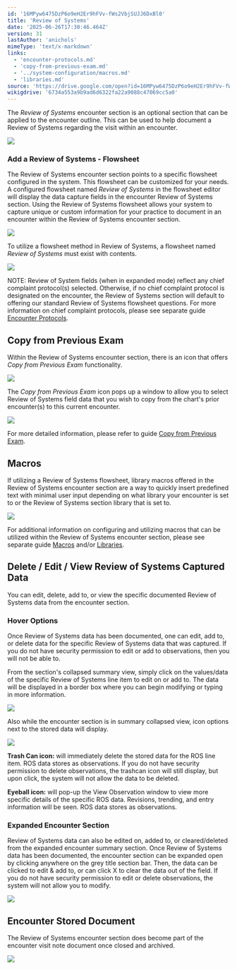 ```yaml
---
id: '16MPyw6475DzP6o9eH2Er9hFVv-fWs2VbjSUJJ6DxBl0'
title: 'Review of Systems'
date: '2025-06-26T17:30:46.464Z'
version: 31
lastAuthor: 'anichols'
mimeType: 'text/x-markdown'
links:
  - 'encounter-protocols.md'
  - 'copy-from-previous-exam.md'
  - '../system-configuration/macros.md'
  - 'libraries.md'
source: 'https://drive.google.com/open?id=16MPyw6475DzP6o9eH2Er9hFVv-fWs2VbjSUJJ6DxBl0'
wikigdrive: '6734a553a9b9ad6d6322fa22a9088c47069cc5a0'
---
```

The *Review of Systems* encounter section is an optional section that can be applied to the encounter outline.  This can be used to help document a Review of Systems regarding the visit within an encounter.

![](../review-of-systems.assets/43c56a0bcb120a511e4422bc3f9a0bd0.png)

### Add a Review of Systems - Flowsheet

The Review of Systems encounter section points to a specific flowsheet configured in the system.  This flowsheet can be customized for your needs.  A configured flowsheet named *Review of Systems* in the flowsheet editor will display the data capture fields in the encounter Review of Systems section. Using the Review of Systems flowsheet allows your system to capture unique or custom information for your practice to document in an encounter within the Review of Systems encounter section.

![](../review-of-systems.assets/048b0541d4b741535b08fe68f98bd787.png)

To utilize a flowsheet method in Review of Systems, a flowsheet named *Review of Systems* must exist with contents.

![](../review-of-systems.assets/7a60adad7d76c1fbf82d897a64bbc9e8.png)

NOTE: Review of System fields (when in expanded mode) reflect any chief complaint protocol(s) selected.  Otherwise, if no chief complaint protocol is designated on the encounter, the Review of Systems section will default to offering our standard Review of Systems flowsheet questions.  For more information on chief complaint protocols, please see separate guide [Encounter Protocols](encounter-protocols.md).

## Copy from Previous Exam

Within the Review of Systems encounter section, there is an icon that offers *Copy from Previous Exam* functionality.

![](../review-of-systems.assets/7117c781b4040749e87c276ff8358b1b.png)

The *Copy from Previous Exam* icon pops up a window to allow you to select Review of Systems field data that you wish to copy from the chart's prior encounter(s) to this current encounter.

![](../review-of-systems.assets/413d93c2d3e5530022c020d6d8df0b9a.png)

For more detailed information, please refer to guide [Copy from Previous Exam](copy-from-previous-exam.md#copy-existing-visits).
## Macros

If utilizing a Review of Systems flowsheet, library macros offered in the Review of Systems encounter section are a way to quickly insert predefined text with minimal user input depending on what library your encounter is set to or the Review of Systems section library that is set to.

![](../review-of-systems.assets/f6e2257306606fe2d29ea423c3cbb5c0.png)

For additional information on configuring and utilizing macros that can be utilized within the Review of Systems encounter section, please see separate guide [Macros](../system-configuration/macros.md#properties-of-a-macro) and/or [Libraries](libraries.md).

## Delete / Edit / View Review of Systems Captured Data

You can edit, delete, add to, or view the specific documented Review of Systems data from the encounter section.

### Hover Options

Once Review of Systems data has been documented, one can edit, add to, or delete data for the specific Review of Systems data that was captured.  If you do not have security permission to edit or add to observations, then you will not be able to.

From the section's collapsed summary view, simply click on the values/data of the specific Review of Systems line item to edit on or add to.  The data will be displayed in a border box where you can begin modifying or typing in more information.

![](../review-of-systems.assets/0c315591d64457c9f488ed1b8d9750f8.png)

Also while the encounter section is in summary collapsed view, icon options next to the stored data will display.

![](../review-of-systems.assets/f4835826de48e024ad82902e2e9dc1b4.png)

**Trash Can icon:** will immediately delete the stored data for the ROS line item.  ROS data stores as observations.  If you do not have security permission to delete observations, the trashcan icon will still display, but upon click, the system will not allow the data to be deleted.

**Eyeball icon:** will pop-up the View Observation window to view more specific details of the specific ROS data. Revisions, trending, and entry information will be seen. ROS data stores as observations.

### Expanded Encounter Section

Review of Systems data can also be edited on, added to, or cleared/deleted from the expanded encounter summary section.  Once Review of Systems data has been documented, the encounter section can be expanded open by clicking anywhere on the grey title section bar.  Then, the data can be clicked to edit & add to, or can click X to clear the data out of the field.   If you do not have security permission to edit or delete observations, the system will not allow you to modify.

![](../review-of-systems.assets/9f7f538cba11bd2ac24949a84599f62f.png)

## Encounter Stored Document

The Review of Systems encounter section does become part of the encounter visit note document once closed and archived.

![](../review-of-systems.assets/d94f0ea464127e38d0d44af0dc64ec51.png)
